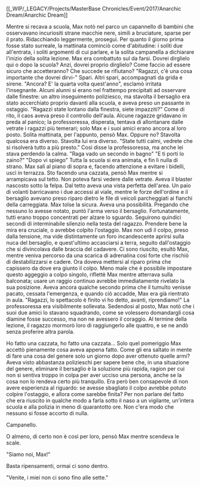 [[_WIP/_LEGACY/Projects/MasterBase Chronicles/Event/2017/Anarchic Dream/Anarchic Dream]]

Mentre si recava a scuola, Max notò nel parco un capannello di bambini che osservavano incuriositi strane macchie nere, simili a bruciature, sparse per il prato.
Ridacchiando leggermente, proseguì.
Per quanto il giorno prima fosse stato surreale, la mattinata cominciò come d'abitudine: i soliti due all'entrata, i soliti argomenti di cui parlare, e la solita campanella a dichiarare l'inizio della solita lezione.
Max era combattuto sul da farsi. Dovrei dirglielo qui o dopo la scuola? Anzi, dovrei proprio dirglielo? Come faccio ad essere sicuro che accetteranno? Che succede se rifiutano?
"Ragazzi, c'è una cosa importante che dovrei dirvi-"
Spari.
Altri spari, accompagnati da grida e sirene.
"Ancora? E' la quarta volta quest'anno", esclamò irritata l'insegnante.
Alcuni alunni si erano nel frattempo precipitati ad osservare dalle finestre: un altro inseguimento poliziesco, ma stavolta il bersaglio era stato accerchiato proprio davanti alla scuola, e aveva preso un passante in ostaggio.
"Ragazzi state lontano dalla finestra, siete impazziti?"
Come di rito, il caos aveva preso il controllo dell'aula. Alcune ragazze gridavano in preda al panico; la professoressa, disperata, tentava di allontanare dalle vetrate i ragazzi più temerari; solo Max e i suoi amici erano ancora al loro posto.
Solita mattinata, per l'appunto, pensò Max. Oppure no?
Stavolta qualcosa era diverso. Stavolta lui era diverso.
"State tutti calmi, vedrete che si risolverà tutto a più presto." Così disse la professoressa, ma anche lei stava perdendo la calma.
"Raga vado un secondo in bagno"
"E ti porti lo zaino?"
"Dopo vi spiego"
Tutta la scuola si era animata, e fin lì nulla di strano.
Max salì al piano di sopra e, facendo attenzione a evitare i bidelli, uscì in terrazza.
Sto facendo una cazzata, pensò Max mentre si arrampicava sul tetto. Non poteva farsi vedere dalle vetrate. Aveva il blaster nascosto sotto la felpa.
Dal tetto aveva una vista perfetta dell'area. Un paio di volanti barricavano i due accessi al viale, mentre le forze dell'ordine e il bersaglio avevano preso riparo dietro le file di veicoli parcheggiati ai fianchi della carreggiata.
Max tolse la sicura. Aveva una possibilità.
Pregando che nessuno lo avesse notato, puntò l'arma verso il bersaglio. Fortunatamente, tutti erano troppo concentrati per alzare lo sguardo.
Seguirono quindici secondi di interminabile silenzio nella testa del ragazzo. Prendere bene la mira era cruciale, o avrebbe colpito l'ostaggio.
Max non udì il colpo, preso dalla tensione, ma vide distintamente un foro incandescente aprirsi sulla nuca del bersaglio, e quest'ultimo accasciarsi a terra, seguito dall'ostaggio che si divincolava dalle braccia del cadavere.
Ci sono riuscito, esultò Max, mentre veniva percorso da una scarica di adrenalina così forte che rischiò di destabilizzarsi e cadere. Ora doveva mettersi al riparo prima che capissero da dove era giunto il colpo.
Meno male che è possibile impostare questo aggeggio a colpo singolo, riflettè Max mentre atterrava sulla balconata; usare un raggio continuo avrebbe immediatamente rivelato la sua posizione.
Aveva ancora qualche secondo prima che il tumulto venisse pacato, cessata l'emergenza, e quando ciò accadde, Max era già rientrato in aula.
"Ragazzi, lo spettacolo è finito vi ho detto, avanti, riprendiamo!" La professoressa era visibilmente sollevata.
Sedendosi al posto, Max notò che i suoi due amici lo stavano squadrando, come se volessero domandargli cosa diamine fosse successo, ma non ne avessero il coraggio.
Al termine della lezione, il ragazzo mormorò loro di raggiungerlo alle quattro, e se ne andò senza proferire altra parola.

Ho fatto una cazzata, ho fatto una cazzata...
Solo quel pomeriggio Max accettò pienamente cosa aveva appena fatto.
Come gli era saltato in mente di fare una cosa del genere solo un giorno dopo aver ottenuto quelle armi?
Aveva visto abbastanza polizieschi per sapere bene che, in una situazione del genere, eliminare il bersaglio è la soluzione più rapida, ragion per cui non si sentiva troppo in colpa per aver ucciso una persona, anche se la cosa non lo rendeva certo più tranquillo.
Era però ben consapevole di non avere esperienza al riguardo: se avesse sbagliato il colpo avrebbe potuto colpire l'ostaggio, e allora come sarebbe finita? Per non parlare del fatto che era riuscito in qualche modo a farla sotto il naso a un vigilante, un'intera scuola e alla polizia in meno di quarantotto ore. Non c'era modo che nessuno si fosse accorto di nulla.

Campanello.

O almeno, di certo non è così per loro, pensò Max mentre scendeva le scale.

"Siamo noi, Max!"

Basta ripensamenti, ormai ci sono dentro.

"Venite, i miei non ci sono fino alle sette."